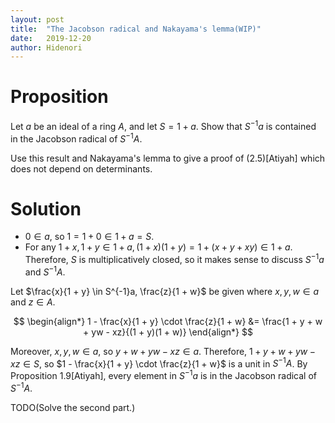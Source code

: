 ```yaml
---
layout: post
title:  "The Jacobson radical and Nakayama's lemma(WIP)"
date:   2019-12-20
author: Hidenori
---
```


# Proposition
Let $a$ be an ideal of a ring $A$, and let $S = 1 + a$.
Show that $S^{-1}a$ is contained in the Jacobson radical of $S^{-1}A$.

Use this result and Nakayama's lemma to give a proof of (2.5)[Atiyah] which does not depend on determinants.

# Solution
* $0 \in a$, so $1 = 1 + 0 \in 1 + a = S$.
* For any $1 + x, 1 + y \in 1 + a, (1 + x)(1 + y) = 1 + (x + y + xy) \in 1 + a$.
Therefore, $S$ is multiplicatively closed, so it makes sense to discuss $S^{-1}a$ and $S^{-1}A$.

Let $\frac{x}{1 + y} \in S^{-1}a, \frac{z}{1 + w}$ be given where $x, y, w \in a$ and $z \in A$.

$$
\begin{align*}
  1 - \frac{x}{1 + y} \cdot \frac{z}{1 + w}
    &= \frac{1 + y + w + yw - xz}{(1 + y)(1 + w)}
\end{align*}
$$

Moreover, $x, y, w \in a$, so $y + w + yw - xz \in a$.
Therefore, $1 + y + w + yw - xz \in S$, so $1 - \frac{x}{1 + y} \cdot \frac{z}{1 + w}$ is a unit in $S^{-1}A$.
By Proposition 1.9[Atiyah], every element in $S^{-1}a$ is in the Jacobson radical of $S^{-1}A$.

TODO(Solve the second part.)
